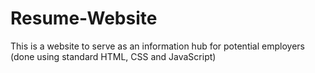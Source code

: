# Resume-Website
This is a website to serve as an information hub for potential employers (done using standard HTML, CSS and JavaScript)
